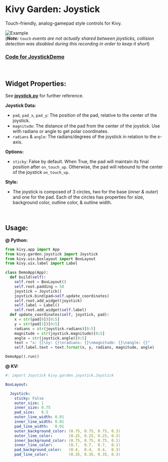 # Kivy Garden: Joystick  

Touch-friendly, analog-gamepad style controls for Kivy.  

![Example](https://github.com/kivy-garden/garden.joystick/blob/master/example/JoystickDemo.gif?raw=true)  
(***Note:*** `touch` *events are not actually shared between joysticks, collision detection was disabled during this recording in order to keep it short*)

### [**Code for JoystickDemo**](https://github.com/kivy-garden/garden.joystick/tree/master/example)  

&nbsp;  

## Widget Properties:  

See [**joystick.py**](https://github.com/kivy-garden/garden.joystick/blob/master/joystick/joystick.py) for further reference.  

**Joystick Data:**  

- `pad`, `pad_x`, `pad_y`: The position of the pad, relative to the center of the joystick.  
- `magnitude`: The distance of the pad from the center of the joystick. Use with radians or angle to get polar coordinates.  
- `radians` & `angle`:  The radians/degrees of the joystick in relation to the x-axis.

**Options:**

- `sticky`: False by default. When True, the pad will maintain its final position after `on_touch_up`. Otherwise, the pad will rebound to the center of the joystick `on_touch_up`.

**Style:**  

* The joystick is composed of 3 circles, two for the base (*inner & outer*) and one for the pad. Each of the circles has properties for size, background color, outline color, & outline width.

&nbsp;  

## Usage:  

**@ Python:**  

``` python
from kivy.app import App
from kivy.garden.joystick import Joystick
from kivy.uix.boxlayout import BoxLayout
from kivy.uix.label import Label

class DemoApp(App):
  def build(self):
    self.root = BoxLayout()
    self.root.padding = 50
    joystick = Joystick()
    joystick.bind(pad=self.update_coordinates)
    self.root.add_widget(joystick)
    self.label = Label()
    self.root.add_widget(self.label)
  def update_coordinates(self, joystick, pad):
    x = str(pad[0])[0:5]
    y = str(pad[1])[0:5]
    radians = str(joystick.radians)[0:5]
    magnitude = str(joystick.magnitude)[0:5]
    angle = str(joystick.angle)[0:5]
    text = "x: {}\ny: {}\nradians: {}\nmagnitude: {}\nangle: {}"
    self.label.text = text.format(x, y, radians, magnitude, angle)

DemoApp().run()
```

**@ KV:**  

``` yaml
#: import Joystick kivy.garden.joystick.Joystick

BoxLayout:

  Joystick:
    sticky: False
    outer_size: 1
    inner_size: 0.75
    pad_size:   0.5
    outer_line_width: 0.01
    inner_line_width: 0.01
    pad_line_width:   0.01
    outer_background_color: (0.75, 0.75, 0.75, 0.3)
    outer_line_color:       (0.25, 0.25, 0.25, 0.3)
    inner_background_color: (0.75, 0.75, 0.75, 0.1)
    inner_line_color:       (0.7,  0.7,  0.7,  0.1)
    pad_background_color:   (0.4,  0.4,  0.4,  0.3)
    pad_line_color:         (0.35, 0.35, 0.35, 0.3)
```
